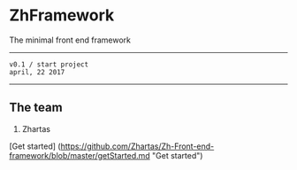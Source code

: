 # ZhFramework

The minimal front end framework

----------------------
	v0.1 / start project
	april, 22 2017
----------------------


## The team
1. Zhartas


[Get started] (https://github.com/Zhartas/Zh-Front-end-framework/blob/master/getStarted.md "Get started")
